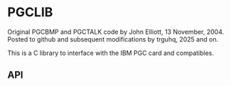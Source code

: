 # PGCLIB

Original PGCBMP and PGCTALK code by John Elliott, 13 November, 2004.
Posted to github and subsequent modifications by trguhq, 2025 and on.

This is a C library to interface with the IBM PGC card and compatibles.

## API